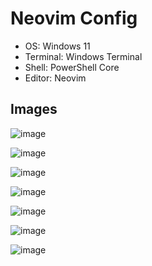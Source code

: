 # Neovim Config

- OS: Windows 11
- Terminal: Windows Terminal
- Shell: PowerShell Core
- Editor: Neovim

## Images

![image](https://user-images.githubusercontent.com/59997405/209222938-ea1c55b3-2965-45d1-9033-fd9a773eca02.png)

![image](https://user-images.githubusercontent.com/59997405/209223030-2849f5b4-83f8-49ec-8496-f15978abbd03.png)

![image](https://user-images.githubusercontent.com/59997405/209223067-cb394ab8-307b-4a4b-8659-2236fc723e3c.png)

![image](https://user-images.githubusercontent.com/59997405/209223140-a40b2e64-a8ba-49e1-8ee0-e550e8010855.png)

![image](https://user-images.githubusercontent.com/59997405/209223965-43fbc1a8-3b92-48b9-9ca0-1192c55abd5b.png)

![image](https://user-images.githubusercontent.com/59997405/209224154-fbd8592b-0dd0-444e-b82a-f2b301c4bdea.png)

![image](https://user-images.githubusercontent.com/59997405/210186552-2a6bdab2-50e2-4a20-8f5e-381f20dfd93d.png)
